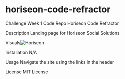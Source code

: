 # horiseon-code-refractor
Challenge Week 1 Code Repo
Horiseon Code Refractor

Description
Landing page for Horiseon Social Solutions

Visuals![Horiseon](https://user-images.githubusercontent.com/115957611/197059127-7334b787-ad02-486f-8303-f1e6eee675c0.gif)

Installation
N/A

Usage
Navigate the site using the links in the header

License
MIT License

